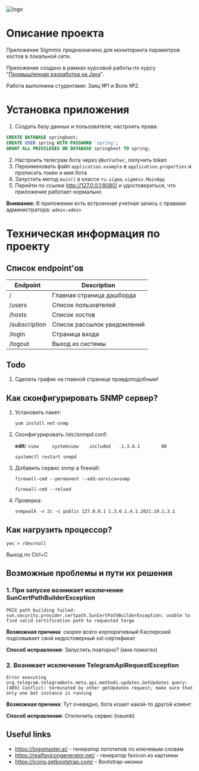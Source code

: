 ![logo](https://s1.hostingkartinok.com/uploads/images/2023/10/3c99cb671406a906c724ea00fac0c96b.png)     
# Описание проекта
Приложение Sigmmix предназначено для мониторинга параметров хостов в локальной сети. 

Приложение создано в рамках курсовой работы по курсу "[Промышленная разработка на Java](https://study.naumen.ru/sd/operator/#uuid:course$3177602)".

Работа выполнена студентами: Заяц №1 и Волк №2.

# Установка приложения

1. Создать базу данных и пользователя; настроить права:
```sql
CREATE DATABASE springboot;
CREATE USER spring WITH PASSWORD 'spring';
GRANT ALL PRIVILEGES ON DATABASE springboot TO spring;    
```
2. Настроить телеграм бота через `@BotFather`, получить token
3. Переименовать файл `application.example` в `application.properties` и прописать токен и имя бота 
4. Запустить метод `main()` в классе `ru.sigma.sigmmix.MainApp`
5. Перейти по ссылке http://127.0.0.1:8080/ и удостовериться, что приложение работает нормально

**Внимание:** В приложении есть встроенная учетная запись с правами администратора: `admin:admin`

# Техническая информация по проекту

## Список endpoint'ов

| Endpoint      | Description                 |
|---------------|-----------------------------|
| /             | Главная страница дашборда   |
| /users        | Список пользовтелей         |
| /hosts        | Список хостов               |
| /subscription | Список рассылок уведомлений |
| /login        | Страница входа              |
| /logout       | Выход из системы            |


## Todo
1. Сделать график на главной странице правдоподобным!

## Как сконфигурировать SNMP сервер?
1. Установить пакет:

    `yum install net-snmp`
2. Сконфигурировать /etc/snmpd.conf: 

    **edit:** `view     systemview    included   .1.3.6.1        80`

    `systemctl restart snmpd`
3. Добавить сервис snmp в firewall:

    `firewall-cmd --permanent --add-service=snmp`

    `firewall-cmd --reload`
4. Проверка:

    `snmpwalk -v 2c -c public 127.0.0.1 1.3.6.1.4.1.2021.10.1.3.1`

## Как нагрузить процессор?
`yes > /dev/null`

Выход по Ctrl+C

## Возможные проблемы и пути их решения
### 1. При запуске возникает исключение SunCertPathBuilderException 
`PKIX path building failed: sun.security.provider.certpath.SunCertPathBuilderException: unable to find valid certification path to requested targe`

**Возможная причина**: скорее всего корпоративный Касперский подсовывает свой недостоверный ssl-сертификат

**Способ исправления**: Запустить повторно? (мне помогло)

### 2. Возникает исключение TelegramApiRequestException
`Error executing org.telegram.telegrambots.meta.api.methods.updates.GetUpdates query: [409] Conflict: terminated by other getUpdates request; make sure that only one bot instance is running`

**Возможная причина**: Тут очевидно, бота юзает какой-то другой клиент

**Способ исправления**: Отключить сервис (naumb)

## Useful links
* https://logomaster.ai/ - генератор логотипов по ключевым словам
* https://realfavicongenerator.net/ - генератор favicon из картинки
* https://icons.getbootstrap.com/ - Bootstrap-иконки 
